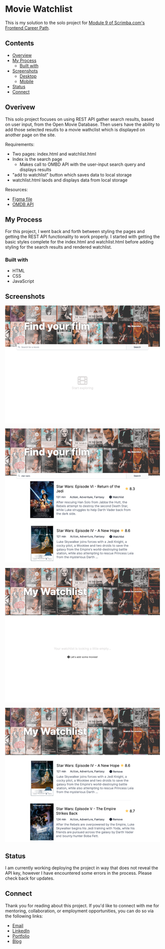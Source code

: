 # Movie Watchlist

This is my solution to the solo project for [Module 9 of Scrimba.com's Frontend Career Path](https://scrimba.com/learn/frontend/).

## Contents 

- [Overview](#overview)
- [My Process](#my-process)
  - [Built with](#built-with)
- [Screenshots](#screenshots)
  - [Desktop](#desktop)
  - [Mobile](#mobile)
- [Status](#status)
- [Connect](#connect)

## Overivew

This solo project focuses on using REST API gather search results, based on user input, from the Open Movie Database. Then users have the ability to add those selected resutls to a movie wathclist which is displayed on another page on the site.

Requirements: 
- Two pages: index.html and watchlist.html
- Index is the search page
  - Makes call to OMBD API with the user-input search query and displays results 
- "add to watchlist" button which saves data to local storage
- watchlist.html laods and displays data from local storage 

Resources: 
- [Figma file](https://www.figma.com/file/jhFRdFIdHpRxsDznNXtpXw/Watchlist-Creator?node-id=2%3A17)
- [OMDB API](https://www.omdbapi.com/)

## My Process

For this project, I went back and forth between styling the pages and getting the REST API functionality to work properly. I started with getting the basic styles complete for the index.html and watchlist.html before adding styling for the search results and rendered watchlist. 

### Built with

- HTML
- CSS
- JavaScript

## Screenshots

![Webpage for searching for movies and adding to a watchlist. From the top: header with movie posters, search bar, and the text "start exploring"](screenshot-index.png)

![Webpage displaying movie search results, including movie posters, title, rating, runtime, genre, plot, and button to 'add to watchlist'.](screenshot-index-with-search-results.png)

![Webpage for viewing movies on your watchlist. From the top: header with movie posters, and main text reads "Your watchlist is looking a little empty..." with a button that reads "Let's add some movies!"](screenshot-watchlist.png)

![Webpage displaying movies added to a watchlist. From the top: header with movie posters, then the movie watchlist results -- including movie posters, title, rating, runtime, genre, plot, and button to 'remove'.](screenshot-watchlist-with-items-listed.png)

## Status

I am currently working deploying the project in way that does not reveal the API key, however I have encountered some errors in the process. Please check back for updates.  

## Connect

Thank you for reading about this project. If you'd like to connect with me for mentoring, collaboration, or employment opportunities, you can do so via the following links:

- [Email](https://anthonynanfito.com/contact/)
- [LinkedIn](https://linkedin.com/in/anthonynanfito)
- [Portfolio](https://ananfito.github.io)
- [Blog](https://ananfito.hashnode.dev)

